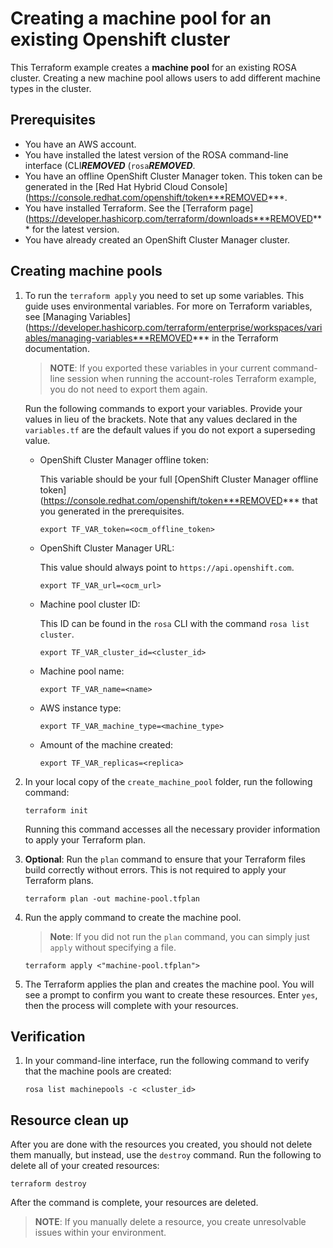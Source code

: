# Creating a machine pool for an existing Openshift cluster

This Terraform example creates a **machine pool** for an existing ROSA cluster. Creating a new machine pool allows users to add different machine types in the cluster.

## Prerequisites

* You have an AWS account.
* You have installed the latest version of the ROSA command-line interface (CLI***REMOVED*** (`rosa`***REMOVED***.
* You have an offline OpenShift Cluster Manager token. This token can be generated in the [Red Hat Hybrid Cloud Console](https://console.redhat.com/openshift/token***REMOVED***.
* You have installed Terraform. See the [Terraform page](https://developer.hashicorp.com/terraform/downloads***REMOVED*** for the latest version.
* You have already created an OpenShift Cluster Manager cluster.
## Creating machine pools

1. To run the `terraform apply` you need to set up some variables. This guide uses environmental variables. For more on Terraform variables, see [Managing Variables](https://developer.hashicorp.com/terraform/enterprise/workspaces/variables/managing-variables***REMOVED*** in the Terraform documentation.

   > **NOTE**: If you exported these variables in your current command-line session when running the account-roles Terraform example, you do not need to export them again.

   Run the following commands to export your variables. Provide your values in lieu of the brackets. Note that any values declared in the `variables.tf` are the default values if you do not export a superseding value.

    *  OpenShift Cluster Manager offline token:

         This variable should be your full [OpenShift Cluster Manager offline token](https://console.redhat.com/openshift/token***REMOVED*** that you generated in the prerequisites.  
        ```
        export TF_VAR_token=<ocm_offline_token> 
        ```
    *  OpenShift Cluster Manager URL:
    
       This value should always point to `https://api.openshift.com`.  
        ```
        export TF_VAR_url=<ocm_url>
        ```
    * Machine pool cluster ID:

      This ID can be found in the `rosa` CLI with the command `rosa list cluster`.
        ```
        export TF_VAR_cluster_id=<cluster_id>
        ```
    * Machine pool name:
        ```
        export TF_VAR_name=<name>
        ```
    * AWS instance type:
        ```
        export TF_VAR_machine_type=<machine_type>
        ```
    * Amount of the machine created:
        ```
        export TF_VAR_replicas=<replica>
        ```
1. In your local copy of the `create_machine_pool` folder, run the following command:
   ````
   terraform init
   ````
   Running this command accesses all the necessary provider information to apply your Terraform plan.
1. **Optional**: Run the `plan` command to ensure that your Terraform files build correctly without errors. This is not required to apply your Terraform plans.
   ````
   terraform plan -out machine-pool.tfplan
   ````
1. Run the apply command to create the machine pool. 

   > **Note**: If you did not run the `plan` command, you can simply just `apply` without specifying a file.

    ````
    terraform apply <"machine-pool.tfplan">
    ````
1. The Terraform applies the plan and creates the machine pool. You will see a prompt to confirm you want to create these resources. Enter `yes`, then the process will complete with your resources.

## Verification

1. In your command-line interface, run the following command to verify that the machine pools are created:
    ````
    rosa list machinepools -c <cluster_id>
    ````
## Resource clean up

After you are done with the resources you created, you should not delete them manually, but instead, use the `destroy` command. Run the following to delete all of your created resources:
```
terraform destroy
```
After the command is complete, your resources are deleted.

> **NOTE**: If you manually delete a resource, you create unresolvable issues within your environment.
